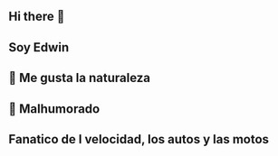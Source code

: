 ## Hi there 👋
## Soy Edwin

## 🌱 Me gusta la naturaleza
## 🤔 Malhumorado
## Fanatico de l velocidad, los autos y las motos
